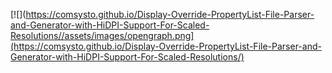 [![](https://comsysto.github.io/Display-Override-PropertyList-File-Parser-and-Generator-with-HiDPI-Support-For-Scaled-Resolutions//assets/images/opengraph.png](https://comsysto.github.io/Display-Override-PropertyList-File-Parser-and-Generator-with-HiDPI-Support-For-Scaled-Resolutions/)

